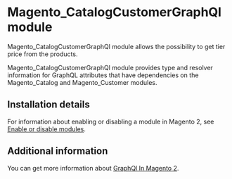 # Magento_CatalogCustomerGraphQl module

Magento_CatalogCustomerGraphQl module allows the possibility to get tier price from the products.

Magento_CatalogCustomerGraphQl module provides type and resolver information for GraphQL attributes that have dependencies on the Magento_Catalog and Magento_Customer modules.

## Installation details

For information about enabling or disabling a module in Magento 2, see [Enable or disable modules](https://devdocs.magento.com/guides/v2.4/install-gde/install/cli/install-cli-subcommands-enable.html).

## Additional information

You can get more information about [GraphQl In Magento 2](https://devdocs.magento.com/guides/v2.4/graphql).
